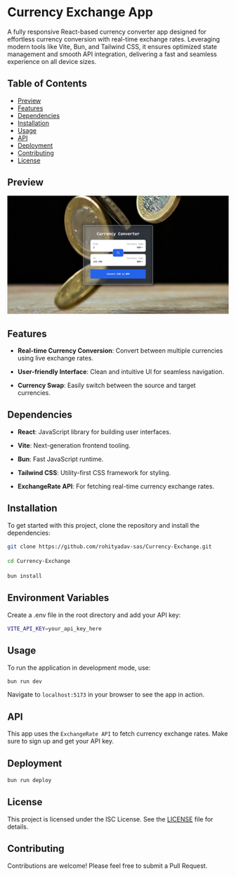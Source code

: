 # Currency Exchange App
A fully responsive React-based currency converter app designed for effortless currency conversion with real-time exchange rates. Leveraging modern tools like Vite, Bun, and Tailwind CSS, it ensures optimized state management and smooth API integration, delivering a fast and seamless experience on all device sizes.

## Table of Contents
- [Preview](#preview)
- [Features](#features)
- [Dependencies](#dependencies)
- [Installation](#installation)
- [Usage](#usage)
- [API](#api)
- [Deployment](#deployment)
- [Contributing](#contributing)
- [License](#license)

## Preview

![preview.png](./src/assets/preview.png?raw=true)


## Features
- **Real-time Currency Conversion**: Convert between multiple currencies using live exchange rates.

- **User-friendly Interface**: Clean and intuitive UI for seamless navigation.

- **Currency Swap**: Easily switch between the source and target currencies.

## Dependencies
- **React**: JavaScript library for building user interfaces.

- **Vite**: Next-generation frontend tooling.

- **Bun**: Fast JavaScript runtime.

- **Tailwind CSS**: Utility-first CSS framework for styling.

- **ExchangeRate API**: For fetching real-time currency exchange rates.

## Installation
To get started with this project, clone the repository and install the dependencies:

   ```sh
   git clone https://github.com/rohityadav-sas/Currency-Exchange.git

   cd Currency-Exchange
   
   bun install
   ```

## Environment Variables
Create a .env file in the root directory and add your API key:

```sh
VITE_API_KEY=your_api_key_here
```

## Usage
To run the application in development mode, use:

```bash
bun run dev
```

Navigate to `localhost:5173` in your browser to see the app in action.

## API
This app uses the `ExchangeRate API` to fetch currency exchange rates. Make sure to sign up and get your API key.

## Deployment
```bash
bun run deploy
```

## License

This project is licensed under the ISC License. See the [LICENSE](./LICENSE) file for details.

## Contributing

Contributions are welcome! Please feel free to submit a Pull Request.
